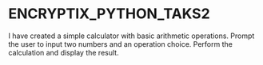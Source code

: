 # ENCRYPTIX_PYTHON_TAKS2
I have created a  simple calculator with basic arithmetic operations. Prompt the user to input two numbers and an operation choice. Perform the calculation and display the result.
